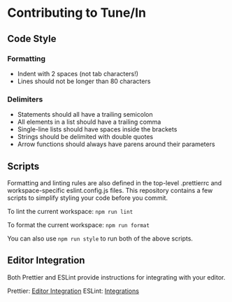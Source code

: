 # Contributing to Tune/In

## Code Style

### Formatting

- Indent with 2 spaces (not tab characters!)
- Lines should not be longer than 80 characters

### Delimiters

- Statements should all have a trailing semicolon
- All elements in a list should have a trailing comma
- Single-line lists should have spaces inside the brackets
- Strings should be delimited with double quotes
- Arrow functions should always have parens around their parameters

## Scripts

Formatting and linting rules are also defined in the top-level .prettierrc and
workspace-specific eslint.config.js files. This repository contains a few 
scripts to simplify styling your code before you commit. 

To lint the current workspace: ```npm run lint```

To format the current workspace: ```npm run format```

You can also use ```npm run style``` to run both of the above scripts.

## Editor Integration

Both Prettier and ESLint provide instructions for integrating with your editor.

Prettier: [Editor Integration](https://prettier.io/docs/editors)
ESLint: [Integrations](https://eslint.org/docs/latest/use/integrations)
